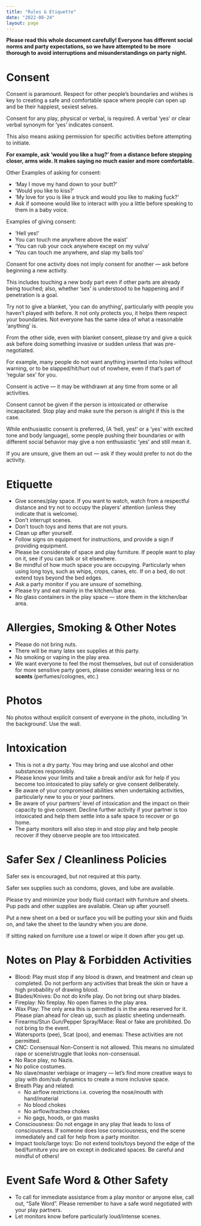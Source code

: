 ```yaml
---
title: "Rules & Etiquette"
date: "2022-08-24"
layout: page
---
```


**Please read this whole document carefully! Everyone has different social norms and party expectations, so we have attempted to be more thorough to avoid interruptions and misunderstandings on party night.**

# Consent

Consent is paramount. Respect for other people’s boundaries and wishes is key to creating a safe and comfortable space where people can open up and be their happiest, sexiest selves.

Consent for any play, physical or verbal, is required. A verbal ‘yes’ or clear verbal synonym for ‘yes’ indicates consent. 

This also means asking permission for specific activities before attempting to initiate. 

**For example, ask ‘would you like a hug?’ from a distance before stepping closer, arms wide. It makes saying no much easier and more comfortable.**

Other Examples of asking for consent:

* ‘May I move my hand down to your butt?’ 
* ‘Would you like to kiss?’
* ‘My love for you is like a truck and would you like to making fuck?’
* Ask if someone would like to interact with you a little before speaking to them in a baby voice.

Examples of giving consent:

* ‘Hell yes!’
* You can touch me anywhere above the waist’
* ‘You can rub your cock anywhere except on my vulva’
* ‘You can touch me anywhere, and slap my balls too’

Consent for one activity does not imply consent for another — ask before beginning a new activity. 

This includes touching a new body part even if other parts are already being touched; also, whether ‘sex’ is understood to be happening and if penetration is a goal. 

Try not to give a blanket, ‘you can do anything’, particularly with people you haven’t played with before. It not only protects you, it helps them respect your boundaries. Not everyone has the same idea of what a reasonable ‘anything’  is. 

From the other side, even with blanket consent, please try and give a quick ask before doing something invasive or sudden unless that was pre-negotiated.

For example, many people do not want anything inserted into holes without warning, or to be slapped/hit/hurt out of nowhere, even if that’s part of ‘regular sex’ for you. 

Consent is active — it may be withdrawn at any time from some or all activities. 

Consent cannot be given if the person is intoxicated or otherwise incapacitated. Stop play and make sure the person is alright if this is the case. 

While enthusiastic consent is preferred, (A ‘hell, yes!’ or a ‘yes’ with excited tone and body language), some people pushing their boundaries or with different social behavior may give a non enthusiastic ‘yes’ and still mean it. 

If you are unsure, give them an out — ask if they would prefer to not do the activity. 

# Etiquette

* Give scenes/play space. If you want to watch, watch from a respectful distance and try not to occupy the players’ attention (unless they indicate that is welcome).
* Don’t interrupt scenes.
* Don’t touch toys and items that are not yours.
* Clean up after yourself.
* Follow signs on equipment for instructions, and provide a sign if providing equipment.
* Please be considerate of space and play furniture. If people want to play on it, see if you can talk or sit elsewhere. 
* Be mindful of how much space you are occupying. Particularly when using long toys, such as whips, crops, canes, etc. If on a bed, do not extend toys beyond the bed edges.
* Ask a party monitor if you are unsure of something.
* Please try and eat mainly in the kitchen/bar area.
* No glass containers in the play space — store them in the kitchen/bar area.

# Allergies, Smoking & Other Notes

* Please do not bring nuts.
* There will be many latex sex supplies at this party.
* No smoking or vaping in the play area. 
* We want everyone to feel the most themselves, but out of consideration for more sensitive party goers, please consider wearing less or no **scents** (perfumes/colognes, etc.)

# Photos

No photos without explicit consent of everyone in the photo, including ‘in the background’. Use the wall.

# Intoxication

* This is not a dry party. You may bring and use alcohol and other substances responsibly. 
* Please know your limits and take a break and/or ask for help if you become too intoxicated to play safely or give consent deliberately. 
* Be aware of your compromised abilities when undertaking activities, particularly new to you or your partners.
* Be aware of your partners’ level of intoxication and the impact on their capacity to give consent. Decline further activity if your partner is too intoxicated and help them settle into a safe space to recover or go home. 
* The party monitors will also step in and stop play and help people recover if they observe people are too intoxicated. 

# Safer Sex / Cleanliness Policies

Safer sex is encouraged, but not required at this party. 

Safer sex supplies such as condoms, gloves, and lube are available.

Please try and minimize your body fluid contact with furniture and sheets. Pup pads and other supplies are available. Clean up after yourself.

Put a new sheet on a bed or surface you will be putting your skin and fluids on, and take the sheet to the laundry when you are done.

If sitting naked on furniture use a towel or wipe it down after you get up. 

# Notes on Play & Forbidden Activities 

* Blood: Play must stop if any blood is drawn, and treatment and clean up completed. Do not perform any activities that break the skin or have a high probability of drawing blood. 
* Blades/Knives: Do not do knife play. Do not bring out sharp blades.
* Fireplay: No fireplay. No open flames in the play area. 
* Wax Play: The only area this is permitted is in the area reserved for it. Please plan ahead for clean up, such as plastic sheeting underneath.
* Firearms/Stun Gun/Pepper Spray/Mace: Real or fake are prohibited. Do not bring to the event. 
* Watersports (pee), Scat (poo), and enemas: These activities are not permitted. 
* CNC: Consensual Non-Consent is not allowed. This means no simulated rape or scene/struggle that looks non-consensual. 
* No Race play, no Nazis.
* No police costumes. 
* No slave/master verbiage or imagery — let’s find more creative ways to play with dom/sub dynamics to create a more inclusive space.
* Breath Play and related: 
  - No airflow restrictions i.e. covering the nose/mouth with hand/material
  - No blood chokes
  - No airflow/trachea chokes
  - No gags, hoods, or gas masks
* Consciousness: Do not engage in any play that leads to loss of consciousness. If someone does lose consciousness, end the scene immediately and call for help from a party monitor. 
* Impact tools/large toys: Do not extend tools/toys beyond the edge of the bed/furniture you are on except in dedicated spaces. Be careful and mindful of others!

# Event Safe Word & Other Safety

* To call for immediate assistance from a play monitor or anyone else, call out, “Safe Word”. Please remember to have a safe word negotiated with your play partners. 
* Let monitors know before particularly loud/intense scenes.
